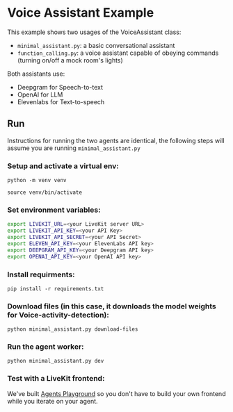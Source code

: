 # Voice Assistant Example

This example shows two usages of the VoiceAssistant class:
- `minimal_assistant.py`: a basic conversational assistant
- `function_calling.py`: a voice assistant capable of obeying commands (turning on/off a mock room's lights)

Both assistants use:
- Deepgram for Speech-to-text
- OpenAI for LLM
- Elevenlabs for Text-to-speech

## Run
Instructions for running the two agents are identical, the following steps will assume you are running `minimal_assistant.py`

### Setup and activate a virtual env:

`python -m venv venv`

`source venv/bin/activate`

### Set environment variables:

```bash
export LIVEKIT_URL=<your LiveKit server URL>
export LIVEKIT_API_KEY=<your API Key>
export LIVEKIT_API_SECRET=<your API Secret>
export ELEVEN_API_KEY=<your ElevenLabs API key>
export DEEPGRAM_API_KEY=<your Deepgram API key>
export OPENAI_API_KEY=<your OpenAI API key>
```

### Install requirments:
`pip install -r requirements.txt`

### Download files (in this case, it downloads the model weights for Voice-activity-detection):

`python minimal_assistant.py download-files`

### Run the agent worker:

`python minimal_assistant.py dev`

### Test with a LiveKit frontend:

We've built [Agents Playground](https://agents-playground.livekit.io) so you don't have to build your own frontend while you iterate on your agent.
